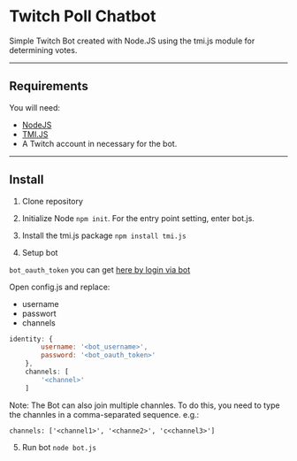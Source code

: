 # Twitch Poll Chatbot
Simple Twitch Bot created with Node.JS using the tmi.js module for determining votes.

------

## Requirements
You will need:
* [NodeJS](https://nodejs.org/en/)
* [TMI.JS](https://tmijs.org/)
* A Twitch account in necessary for the bot.

------

## Install
1. Clone repository

2. Initialize Node `npm init`. For the entry point setting, enter bot.js.

3. Install the tmi.js package `npm install tmi.js`
    
4. Setup bot

`bot_oauth_token` you can get [here by login via bot](https://twitchapps.com/tmi/)

Open config.js and replace:

* username
* passwort
* channels

```js
identity: {
        username: '<bot_username>',
        password: '<bot_oauth_token>'
    },
    channels: [
        '<channel>'
    ]
```

Note: The Bot can also join multiple channles. To do this, you need to type the channles in a comma-separated sequence. e.g.:

`channels: ['<channel1>', '<channe2>', 'c<channel3>']`

5. Run bot `node bot.js`